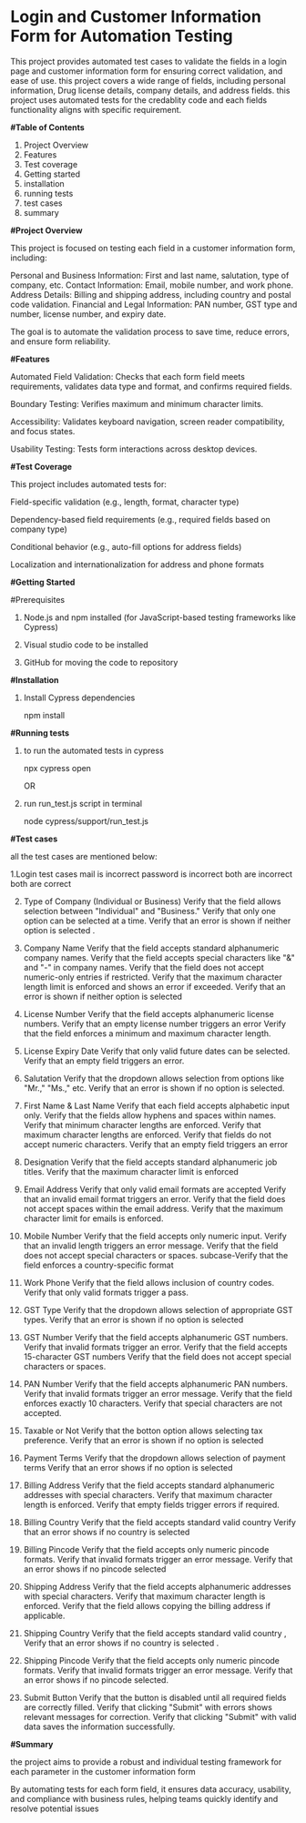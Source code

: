 # Login and Customer Information Form for Automation Testing
This project provides automated test cases to validate the fields in a login page and customer information form for ensuring correct validation, and ease of use.
this project covers a wide range of fields, including personal information, Drug license details, company details, and address fields.
this project uses automated tests for the credablity code and each fields functionality aligns with specific requirement.

**#Table of Contents**

1. Project Overview
2. Features
3. Test coverage
4. Getting started
5. installation
6. running tests
7. test cases
8. summary

**#Project Overview**

This project is focused on testing each field in a customer information form, including:

Personal and Business Information: First and last name, salutation, type of company, etc.
Contact Information: Email, mobile number, and work phone.
Address Details: Billing and shipping address, including country and postal code validation.
Financial and Legal Information: PAN number, GST type and number, license number, and expiry date.

The goal is to automate the validation process to save time, reduce errors, and ensure form reliability.   

**#Features**

Automated Field Validation: Checks that each form field meets requirements, validates data type and format, and confirms required fields.

Boundary Testing: Verifies maximum and minimum character limits.

Accessibility: Validates keyboard navigation, screen reader compatibility, and focus states.

Usability Testing: Tests form interactions across desktop devices.

**#Test Coverage**

This project includes automated tests for:

Field-specific validation (e.g., length, format, character type)

Dependency-based field requirements (e.g., required fields based on company type)

Conditional behavior (e.g., auto-fill options for address fields)

Localization and internationalization for address and phone formats

**#Getting Started**

#Prerequisites

1. Node.js and npm installed (for JavaScript-based testing frameworks like Cypress)

2. Visual studio code to be installed

3. GitHub for moving the code to repository

**#Installation**

1. Install Cypress dependencies

   npm install

**#Running tests**

1. to run the automated tests in cypress

   npx cypress open

   OR
   
2. run run_test.js script in terminal

   node cypress/support/run_test.js

**#Test cases**

all the test cases are mentioned below:

1.Login test cases
mail is incorrect
password is incorrect
both are incorrect
both are correct

2. Type of Company (Individual or Business)
Verify that the field allows selection between "Individual" and "Business."
Verify that only one option can be selected at a time.
Verify that an error is shown if neither option is selected .

3. Company Name
Verify that the field accepts standard alphanumeric company names.
Verify that the field accepts special characters like "&" and "-" in company names.
Verify that the field does not accept numeric-only entries if restricted.
Verify that the maximum character length limit is enforced and shows an error if exceeded.
Verify that an error is shown if neither option is selected

4. License Number
Verify that the field accepts alphanumeric license numbers.
Verify that an empty license number triggers an error
Verify that the field enforces a minimum and maximum character length.

5. License Expiry Date
Verify that only valid future dates can be selected.
Verify that an empty field triggers an error.

6. Salutation
Verify that the dropdown allows selection from options like "Mr.," "Ms.," etc.
Verify that an error is shown if no option is selected.

7. First Name & Last Name
Verify that each field accepts alphabetic input only.
Verify that the fields allow hyphens and spaces within names.
Verify that minimum character lengths are enforced.
Verify that maximum character lengths are enforced.
Verify that fields do not accept numeric characters.
Verify that an empty field triggers an error 

8. Designation
Verify that the field accepts standard alphanumeric job titles.
Verify that the maximum character limit is enforced 

9. Email Address
Verify that only valid email formats are accepted
Verify that an invalid email format triggers an error.
Verify that the field does not accept spaces within the email address.
Verify that the maximum character limit for emails is enforced.

10. Mobile Number
Verify that the field accepts only numeric input.
Verify that an invalid length triggers an error message.
Verify that the field does not accept special characters or spaces.
subcase-Verify that the field enforces a country-specific format

11. Work Phone
Verify that the field allows inclusion of country codes.
Verify that only valid formats trigger a pass.

12. GST Type
Verify that the dropdown allows selection of appropriate GST types.
Verify that an error is shown if no option is selected

13. GST Number
Verify that the field accepts alphanumeric GST numbers.
Verify that invalid formats trigger an error.
Verify that the field accepts 15-character GST numbers
Verify that the field does not accept special characters or spaces.

14. PAN Number
Verify that the field accepts alphanumeric PAN numbers.
Verify that invalid formats trigger an error message.
Verify that the field enforces exactly 10 characters.
Verify that special characters are not accepted.

15. Taxable or Not
Verify that the botton option allows selecting tax preference.
Verify that an error is shown if no option is selected 

16. Payment Terms
Verify that the dropdown allows selection of payment terms 
Verify that an error shows if no option is selected 

17. Billing Address
Verify that the field accepts standard alphanumeric addresses with special characters.
Verify that maximum character length is enforced.
Verify that empty fields trigger errors if required.

18. Billing Country
Verify that the field accepts standard valid country
Verify that an error shows if no country is selected 

19. Billing Pincode
Verify that the field accepts only numeric pincode formats.
Verify that invalid formats trigger an error message.
Verify that an error shows if no pincode selected

20. Shipping Address
Verify that the field accepts alphanumeric addresses with special characters.
Verify that maximum character length is enforced.
Verify that the field allows copying the billing address if applicable.

21. Shipping Country
Verify that the field accepts standard valid country ,
Verify that an error shows if no country is selected .

22. Shipping Pincode
Verify that the field accepts only numeric pincode formats.
Verify that invalid formats trigger an error message.
Verify that an error shows if no pincode selected.

23. Submit Button
Verify that the button is disabled until all required fields are correctly filled.
Verify that clicking "Submit" with errors shows relevant messages for correction.
Verify that clicking "Submit" with valid data saves the information successfully.

**#Summary**

the project aims to provide a robust and individual testing framework for each parameter in the customer information form

By automating tests for each form field, it ensures data accuracy, usability, 
and compliance with business rules, helping teams quickly identify and resolve potential issues

